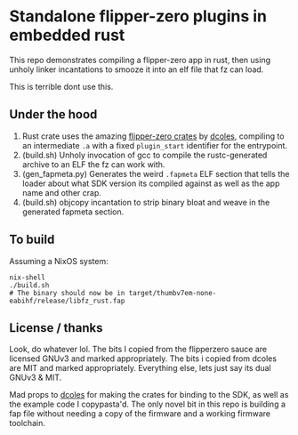 # Standalone flipper-zero plugins in embedded rust


This repo demonstrates compiling a flipper-zero app in rust, then using unholy linker incantations to smooze it into an elf file that fz can load.

This is terrible dont use this.

## Under the hood

1. Rust crate uses the amazing [flipper-zero crates](https://github.com/dcoles/flipperzero-rs) by [dcoles](https://github.com/dcoles), compiling to an intermediate `.a` with a fixed `plugin_start` identifier for the entrypoint.
2. (build.sh) Unholy invocation of gcc to compile the rustc-generated archive to an ELF the fz can work with.
3. (gen_fapmeta.py) Generates the weird `.fapmeta` ELF section that tells the loader about what SDK version its compiled against as well as the app name and other crap.
4. (build.sh) objcopy incantation to strip binary bloat and weave in the generated fapmeta section.

## To build

Assuming a NixOS system:

```shell
nix-shell
./build.sh
# The binary should now be in target/thumbv7em-none-eabihf/release/libfz_rust.fap
```

## License / thanks

Look, do whatever lol. The bits I copied from the flipperzero sauce are licensed GNUv3 and marked appropriately. The bits i copied from dcoles are MIT and marked
appropriately. Everything else, lets just say its dual GNUv3 & MIT.

Mad props to [dcoles](https://github.com/dcoles) for making the crates for binding to the SDK, as well as the example code I copypasta'd. The only novel bit
in this repo is building a fap file without needing a copy of the firmware and a working firmware toolchain.